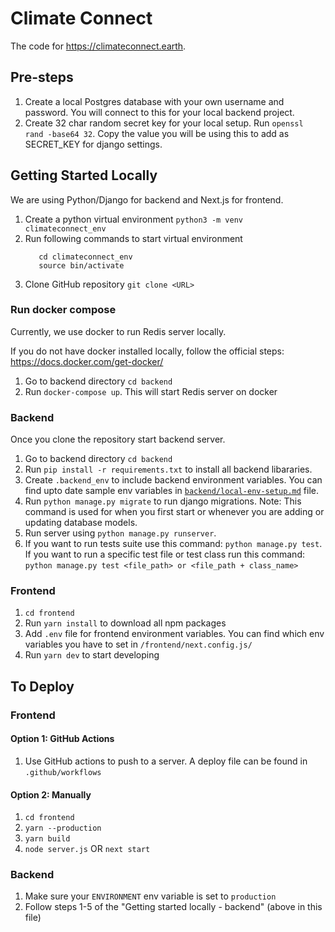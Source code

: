 # Climate Connect

The code for https://climateconnect.earth. 

## Pre-steps

1.  Create a local Postgres database with your own username and password. You will connect to this for your local backend project.
2.  Create 32 char random secret key for your local setup. Run `openssl rand -base64 32`. Copy the
    value you will be using this to add as SECRET_KEY for django settings.

## Getting Started Locally

We are using Python/Django for backend and Next.js for frontend.

1.  Create a python virtual environment `python3 -m venv climateconnect_env`
2.  Run following commands to start virtual environment
    ```
       cd climateconnect_env
       source bin/activate
    ```
3.  Clone GitHub repository `git clone <URL>`

### Run docker compose

Currently, we use docker to run Redis server locally. 

If you do not have docker installed locally, follow the official steps: https://docs.docker.com/get-docker/

1. Go to backend directory `cd backend`
2. Run `docker-compose up`. This will start Redis server on docker

### Backend

Once you clone the repository start backend server.

1.  Go to backend directory `cd backend`
2.  Run `pip install -r requirements.txt` to install all backend libararies.
3.  Create `.backend_env` to include backend environment variables. You can find upto date sample env variables in [`backend/local-env-setup.md`](https://github.com/climateconnect/climateconnect/blob/master/backend/local-env-setup.md) file.
4.  Run `python manage.py migrate` to run django migrations. Note: This command is used for
    when you first start or whenever you are adding or updating database models.
5.  Run server using `python manage.py runserver`.
6.  If you want to run tests suite use this command: `python manage.py test`. If you want to run a
    specific test file or test class run this command:
    `python manage.py test <file_path> or <file_path + class_name>`

### Frontend

1. `cd frontend`
2. Run `yarn install` to download all npm packages
3. Add `.env` file for frontend environment variables. You can find which env variables you have to set in `/frontend/next.config.js/`
4. Run `yarn dev` to start developing

## To Deploy

###  Frontend

#### Option 1: GitHub Actions

1. Use GitHub actions to push to a server. A deploy file can be found in `.github/workflows`

#### Option 2: Manually

1. `cd frontend`
2. `yarn --production`
3. `yarn build`
4. `node server.js` OR `next start` 

### Backend

1. Make sure your `ENVIRONMENT` env variable is set to `production`
2. Follow steps 1-5 of the "Getting started 
locally - backend" (above in this file)

